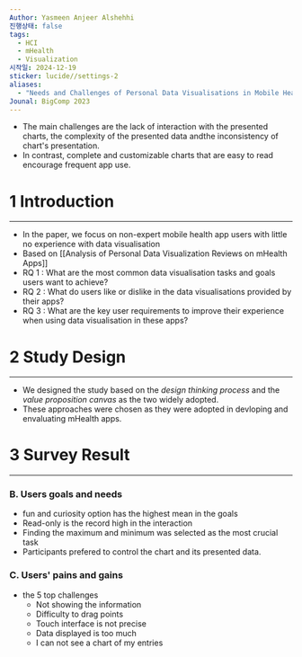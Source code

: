 ```yaml
---
Author: Yasmeen Anjeer Alshehhi
진행상태: false
tags:
  - HCI
  - mHealth
  - Visualization
시작일: 2024-12-19
sticker: lucide//settings-2
aliases:
  - "Needs and Challenges of Personal Data Visualisations in Mobile Health Apps: User Survey"
Jounal: BigComp 2023
---
```

- The main challenges are the lack of interaction with the presented charts, the complexity of the presented data andthe inconsistency of chart's presentation.
- In contrast, complete and customizable charts that are easy to read encourage frequent app use.

# 1 Introduction
---
- In the paper, we focus on non-expert mobile health app users with little no experience with data visualisation
- Based on [[Analysis of Personal Data Visualization Reviews on mHealth Apps]]
- RQ 1 : What are the most common data visualisation tasks and goals users want to achieve?
- RQ 2 : What do users like or dislike in the data visualisations provided by their apps?
- RQ 3 : What are the key user requirements to improve their experience when using data visualisation in these apps?

# 2 Study Design
---
- We designed the study based on the *design thinking process* and the *value proposition canvas* as the two widely adopted.
- These approaches were chosen as they were adopted in devloping and envaluating mHealth apps.

# 3 Survey Result
---
### B. Users goals and needs
- fun and curiosity option has the highest mean in the goals
- Read-only is the record high in the interaction
- Finding the maximum and minimum was selected as the most crucial task
- Participants prefered to control the chart and its presented data.

### C. Users' pains and gains
- the 5 top challenges
	- Not showing the information
	- Difficulty to drag points
	- Touch interface is not precise
	- Data displayed is too much
	- I can not see a chart of my entries